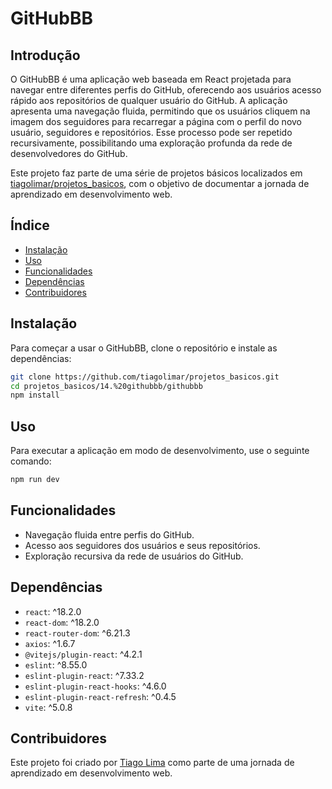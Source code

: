 # GitHubBB

## Introdução

O GitHubBB é uma aplicação web baseada em React projetada para navegar entre diferentes perfis do GitHub, oferecendo aos usuários acesso rápido aos repositórios de qualquer usuário do GitHub. A aplicação apresenta uma navegação fluida, permitindo que os usuários cliquem na imagem dos seguidores para recarregar a página com o perfil do novo usuário, seguidores e repositórios. Esse processo pode ser repetido recursivamente, possibilitando uma exploração profunda da rede de desenvolvedores do GitHub.

Este projeto faz parte de uma série de projetos básicos localizados em [tiagolimar/projetos_basicos](https://github.com/tiagolimar/projetos_basicos), com o objetivo de documentar a jornada de aprendizado em desenvolvimento web.

## Índice

- [Instalação](#instalação)
- [Uso](#uso)
- [Funcionalidades](#funcionalidades)
- [Dependências](#dependências)
- [Contribuidores](#contribuidores)

## Instalação

Para começar a usar o GitHubBB, clone o repositório e instale as dependências:

```bash
git clone https://github.com/tiagolimar/projetos_basicos.git
cd projetos_basicos/14.%20githubbb/githubbb
npm install
```

## Uso

Para executar a aplicação em modo de desenvolvimento, use o seguinte comando:

```bash
npm run dev
```

## Funcionalidades

- Navegação fluida entre perfis do GitHub.
- Acesso aos seguidores dos usuários e seus repositórios.
- Exploração recursiva da rede de usuários do GitHub.

## Dependências

- `react`: ^18.2.0
- `react-dom`: ^18.2.0
- `react-router-dom`: ^6.21.3
- `axios`: ^1.6.7
- `@vitejs/plugin-react`: ^4.2.1
- `eslint`: ^8.55.0
- `eslint-plugin-react`: ^7.33.2
- `eslint-plugin-react-hooks`: ^4.6.0
- `eslint-plugin-react-refresh`: ^0.4.5
- `vite`: ^5.0.8

## Contribuidores

Este projeto foi criado por [Tiago Lima](https://github.com/tiagolimar) como parte de uma jornada de aprendizado em desenvolvimento web.
